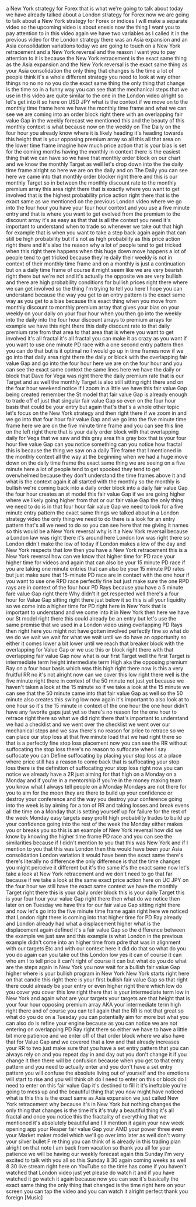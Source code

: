 a New York strategy for Forex that is what we're going to talk about today we have already talked about a London strategy for Forex now we are going to talk about a New York strategy for Forex or indices I will make a separate video so the upcoming video is about enesis now the thing I want you to pay attention to in this video again we have two variables as I called it in the previous video for the London strategy there was an Asia expansion and an Asia consolidation variations today we are going to touch on a New York retracement and a New York reversal and the reason I want you to pay attention to it is because the New York retracement is the exact same thing as the Asia expansion and the New York reversal is the exact same thing as your Asia consolidation the only thing that changes is the time a lot of people think it's a whole different strategy you need to look at way other things no no no no you do the exact same thing the only thing that change is the time so in a funny way you can see that the mechanical steps that we use in this video are quite similar to the one in the London video alright so let's get into it so here on USD JPY what is the context if we move on to the monthly time frame here we have the monthly time frame and what we can see we are coming into an order block right there with an overlapping fair value Gap in the weekly forecast we mentioned this and the beauty of this monthly context is what because now on the weekly on The Daily on the four hour you already know where it is likely heading it's heading towards this height that is your opposing premium array so all this all that area on the lower time frame imagine how much price action that is your bias is set for the coming months having the monthly in context there is the easiest thing that we can have so we have that monthly order block on our chart and we know the monthly Target as well let's drop down into the the daily time frame alright so here we are on the daily and on The Daily you can see here we came into that monthly order blocker right there and this is our monthly Target so in between the monthly discount rate to the monthly premium array this area right there that is exactly where you want to get involved that is the highest probability price action right there that is the exact same as we mentioned on the previous London video where we go into the four hour you have your four hour context and you use a five minute entry and that is where you want to get evolved from the premium to the discount array it's as easy as that that is all the context you need it's important to understand when to trade so whenever we take out that high for example that is when you want to take a step back again again that can still be high probability but it's not as high probability as this price action right there and it's also the reason why a lot of people tend to get tricked when this right there happens when this huge down move happens a lot of people tend to get tricked because they're daily their weekly is not in context of their monthly time frame and on a monthly is just a continuation but on a daily time frame of course it might seem like we are very bearish right there but we're not and it's actually the opposite we are very bullish and there are high probability conditions for bullish prices right there where we can get involved so the thing I'm trying to tell you here I hope you can understand because the way you get to an entry pattern is the exact same way as you get to a bias because this exact thing when you move from monthly discount to monthly premium array that gives your bias on your weekly on your daily on your four hour when you then go into the weekly into the daily into the four hour discount arrays to premium arrays for example we have this right there this daily discount rate to that daily premium rate from that area to that area that is where you want to get involved it's all fractal it's all fractal you can make it as crazy as you want if you want to use one minute PD race with a one second entry pattern then you can do that but is it optimal no I would go up in time frames now if we go into that daily area right there the daily or block with the overlapping fair value Gap and go into the four hour here we are on the four hour and you can see the exact same context the same lines here we have the daily or block that Dave for Vega was right there the daily premium rate that is our Target and as well the monthly Target is also still sitting right there and on the four hour weekend notice if I zoom in a little we have this fair value Gap being created remember the St model that fair value Gap is already enough to trade off of just that singular fair value Gap so even on the four hour basis that could be your entry but again that's that's a whole other topic let's focus on the New York strategy and then right there if we zoom in and we go into that four hour fair value Gap and we go into the five minute time frame here we are on the five minute time frame and you can see this line on the left right there that is your daily order block with that overlapping daily for Vega that we saw and this gray area this gray box that is your four hour five value Gap can you notice something can you notice how fractal this is because the thing we saw on a daily Tire frame that I mentioned in the monthly context all the way at the beginning when we had a huge move down on the daily time frame the exact same thing we are seeing on a five minute here a lot of people tend to get spooked they tend to get overwhelmed because they don't understand the time frames above it and what is the context again it all started with the monthly so the monthly is bullish we're coming back into a daily order block into a daily fair value Gap the four hour creates an st model this fair value Gap if we are going higher where we likely going higher from that or our fair value Gap the only thing we need to do is in that four hour fair value Gap we need to look for a five minute entry pattern the exact same things we talked about in a London strategy video the only thing we need to do there is a look for an entry pattern that's all we need to do so you can see here that me giving it names so this would be a New York reversal why is it a New York reversal because a London law was right there it's around here London low was right there so London didn't make the low of today if London makes a low of the day and New York respects that low then you have a New York retracement this is a New York reversal how can we know that higher time for PD race your higher time for videos and again that can also be your 15 minute PD race if you are taking one minute entries that can also be your 15 minute PD rates but just make sure that 15-minute PD race are in contact with the one hour if you want to use one RPD race perfectly fine but just make sure the one RPD rays are in context of the four hour PD Rays because you have a 5 minute fare value Gap right there Why didn't it get respected well there's a four hour for Value Gap sitting right there just below it so this is all your liquidity so we come into a higher time for PD right here in New York that is important to understand and we come into it in New York then here we have our St model right there this could already be an entry but let's use the same premise that we used in a London video using overlapping PD Rays then right here you might not have gotten involved perfectly fine so what do we do we wait we wait for what we wait until we do have an opportunity so either it comes lower a bit lower until we reach that breaker block with the overlapping for Value Gap or we use this or block right there with that overlapping fair value Gap now what is our first Target well the first Target is intermediate term height intermediate term High aka the opposing premium Ray on a four hour basis which was this high right there now is this a very fruitful RR no it's not alright now can we cover this low right there well is the five minute right there in context of the 50 minute not just yet because we haven't taken a look at the 15 minute so if we take a look at the 15 minute we can see that the 50 minute came into that fair value Gap as well so the 50 minute also creates this swing low now again it's important to also look at to one hour so it's the 15 minute in context of the one hour the one hour didn't have any favorite gaps just yet so there's no reason for the one hour to retrace right there so what we did right there that's important to understand we had a checklist and we went over the checklist we went over our mechanical steps and we saw there's no reason for price to retrace so we can place our stop loss at that five minute load that we had right there so that is a perfectly fine stop loss placement now you can see the RR without suffocating the stop loss there's no reason to suffocate when I say suffocate you can Define suffocating by placing your stop loss at a place where price still has a reason to come back that is suffocating your stop loss there is the definition of suffocating your stop loss right now you can notice we already have a 2R just aiming for that high on a Monday on a Monday and if you're in a mentorship if you're in the money making team you know what I always tell people on a Monday Mondays are not there for you to aim for the moon they are there to build up your confidence or destroy your conference and the way you destroy your conference going into the week is by aiming for a ton of RR and taking losses and break evens all the time on a Monday that is setting yourself up for failure for the rest of the week Monday easy targets easy profit high probability trades to build up your confidence going into the rest of the week the Monday either makes you or breaks you so this is an example of New York reversal how did we know by knowing the higher time frame PD race and you can see the similarities because if I didn't mention to you that this was New York and if I mention to you that this was London then this would have been your Asia consolidation London variation it would have been the exact same there's there's literally no difference the only difference is that the time changes you might perceive it different but it's the same it's the exact same now let's take a look at New York retracement and we don't need to go that far because if we take a look at the same exact price action here on UC JPY on the four hour we still have the exact same context we have the monthly Target right there this is your daily order block this is your daily Target this is your four hour your value Gap right there then what do we notice then later on on Tuesday we have this for our fair value Gap sitting right there and now let's go into the five minute time frame again right here we noticed that London right there is coming into that higher time for PD Ray already and London already had what a displacement higher what is the displacement again defined it's a fair value Gap so the difference between the example we just saw and this example is what London in the previous example didn't come into an higher time from pdre that was in alignment with our targets Etc and with our context here it did do that so what do you you do again can you take out this London low yes it can of course it can who am I to tell price it can't right of course it can but what do you do what are the steps again in New York you now wait for a bullish fair value Gap higher where is your bullish program in New York New York starts right here on that candle this right there is your first bullish fair value Gap so that right there could already be your entry or even higher right there which low do you cover you cover this low right there that is your intermediate term low in New York and again what are your targets your targets are that height that is your four hour opposing premium array AKA your intermediate term high right there and of course you can tell again that the RR is not that great so what do you do on a Tuesday you can potentially aim for more but what you can also do is refine your engine because as you can notice we are not entering on overlapping PD Ray right there so either we have to have a little bit more patience and we enter off of that order block where we also have that for Value Gap and we covered that a low and that already increases your RR to two just make sure that you have a set entry pattern that you can always rely on and you repeat day in and day out you don't change it if you change it then there will be confusion because when you get to that entry pattern and you need to actually enter and you don't have a set entry pattern you will confuse the absolute living out of yourself and the emotions will start to rise and you will think oh do I need to enter on this or block do I need to enter on this fair value Gap it's destined to fill it it's ineftable you're going to mess up and the beautiful thing that you now might have noticed what is this this is the exact same as Asia expansion we just called New York retracement why because it's in New York but nothing changes the only thing that changes is the time it's it's truly a beautiful thing it's all fractal and once you notice this the fractality of everything that we mentioned it's absolutely beautiful and I'll mention it again your new week opening app your Reaper fair value Gap your AMD your power three even your Market maker model which we'll go over into later as well don't worry your silver bullet F re thing you can think of is already in this trading plan alright on that note I am back from vacation so thank you all for your patience we will be having our weekly forecast again this Sunday I'm very excited to talk with you all so this Sunday 8 30 again coming weeks as well 8 30 live stream right here on YouTube so the time has come if you haven't watched that London video just yet please do watch it and if you have watched it go watch it again because now you can see it's basically the exact same thing the only thing that changed is the time right here on your screen you can tap the video and you can watch it alright perfect thank you foreign [Music]